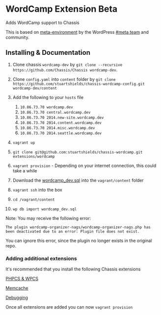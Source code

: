 # WordCamp Extension Beta
Adds WordCamp support to Chassis

This is based on [meta-environment](https://github.com/WordPress/meta-environment) by the WordPress [#meta team](https://make.wordpress.org/meta/handbook/) and community.

## Installing & Documentation

1. Clone chassis `wordcamp-dev` by `git clone --recursive https://github.com/Chassis/Chassis wordcamp-dev`.
2. Clone `config.yaml` into `content` folder by `git clone https://github.com/stuartshields/chassis-wordcamp-config.git wordcamp-dev/content`
3. Add the following to your `hosts` file
	1. `10.86.73.70 wordcamp.dev`
	2. `10.86.73.70 central.wordcamp.dev`
	3. `10.86.73.70 2014.new-site.wordcamp.dev`
	4. `10.86.73.70 2014.content.wordcamp.dev`
	5. `10.86.73.70 2014.misc.wordcamp.dev`
	6. `10.86.73.70 2014.seattle.wordcamp.dev`
	
4. `vagrant up`
5. `git clone git@github.com:stuartshields/chassis-wordcamp.git extensions/wordcamp`
6. `vagrant provision` - Depending on your internet connection, this could take a while
7. Download the [wordcamp_dev.sql](https://raw.githubusercontent.com/WordPress/meta-environment/master/wordcamp.dev/provision/wordcamp_dev.sql) into the `vagrant/content` folder
8. `vagrant ssh` into the box
9. `cd /vagrant/content`
10. `wp db import wordcamp_dev.sql`

Note: You may receive the following error:

`The plugin wordcamp-organizer-nags/wordcamp-organizer-nags.php has been deactivated due to an error: Plugin file does not exist.`

You can ignore this error, since the plugin no longer exists in the original repo.

### Adding additional extensions
It's recommended that you install the following Chassis extensions

[PHPCS & WPCS](https://github.com/Chassis/phpcs)

[Memcache](https://github.com/Chassis/memcache)

[Debugging](https://github.com/Chassis/Debugging)

Once all extensions are added you can now `vagrant provision`
